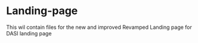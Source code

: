 # Landing-page
This wil contain files for the new and improved Revamped Landing page for DASI landing page
